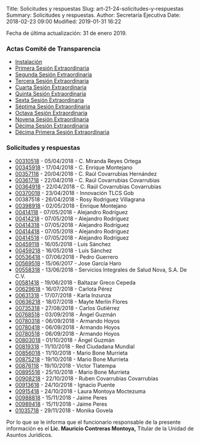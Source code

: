 Title: Solicitudes y respuestas
Slug: art-21-24-solicitudes-y-respuestas
Summary: Solicitudes y respuestas.
Author: Secretaría Ejecutiva
Date: 2018-02-23 09:00
Modified: 2019-01-31 16:22


Fecha de última actualización: 31 de enero 2019.

### Actas Comité de Transparencia

* [Instalación](acta-comite-transparencia-2018-05-10-instalacion.pdf)
* [Primera Sesión Extraordinaria](acta-comite-transparencia-2018-05-10-primera-sesion-extraordinaria.pdf)
* [Segunda Sesión Extraordinaria](acta-comite-transparencia-2018-06-18-segunda-sesion-extraordinaria.pdf)
* [Tercera Sesión Extraordinaria](acta-comite-transparencia-2018-06-19-tercera-sesion-extraordinaria.pdf)
* [Cuarta Sesión Extraordinaria](acta-comite-transparencia-2018-06-20-cuarta-sesion-extraordinaria.pdf)
* [Quinta Sesión Extraordinaria](acta-comite-transparencia-2018-08-07-quinta-sesion-extraordinaria.pdf)
* [Sexta Sesión Extraordinaria](acta-comite-transparencia-2018-09-20-sexta-sesion-extraordinaria.pdf)
* [Séptima Sesión Extraordinaria](acta-comite-transparencia-2018-10-18-septima-sesion-extraordinaria.pdf)
* [Octava Sesión Extraordinaria](acta-comite-transparencia-2018-10-22-octava-sesion-extraordinaria.pdf)
* [Novena Sesión Extraordinaria](acta-comite-transparencia-2018-10-24-novena-sesion-extraordinaria.pdf)
* [Décima Sesión Extraordinaria](acta-comite-transparencia-2018-11-15-decima-sesion-extraordinaria.pdf)
* [Décima Primera Sesión Extraordinaria](acta-comite-transparencia-2018-11-29-decima-primera-sesion-extraordinaria.pdf)

### Solicitudes y respuestas

* [00310518](00310518.pdf) - 05/04/2018 - C. Miranda Reyes Ortega
* [00345918](00345918.pdf) - 17/04/2018 - C. Enrique Montejano
* [00357118](00357118.pdf) - 20/04/2018 - C. Raúl Covarrubias Hernández
* [00361718](00361718.pdf) - 22/04/2018 - C. Raúl Covarrubias Covarrubias
* [00364918](00364918.pdf) - 22/04/2018 - C. Raúl Covarrubias Covarrubias
* [00370018](00370018.pdf) - 23/04/2018 - Innovación TLCS Gob
* 00387518 - 26/04/2018 - Rosy Rodriguez Villagrana
* [00398918](00398918.pdf) - 02/05/2018 - Enrique Montejano
* [00414118](00414118.pdf) - 07/05/2018 - Alejandro Rodríguez
* [00414218](00414218.pdf) - 07/05/2018 - Alejandro Rodríguez
* [00414318](00414318.pdf) - 07/05/2018 - Alejandro Rodríguez
* [00414418](00414418.pdf) - 07/05/2018 - Alejandro Rodríguez
* [00414518](00414518.pdf) - 07/05/2018 - Alejandro Rodríguez
* [00459118](00459118.pdf) - 16/05/2018 - Luis Sánchez
* [00459218](00459218.pdf) - 16/05/2018 - Luis Sánchez
* [00536418](00536418.pdf) - 07/06/2018 - Pedro Guerrero
* [00569518](00569518.pdf) - 15/06/2017 - Jose García Haro
* [00558318](00558318.pdf) - 13/06/2018 - Servicios Integrales de Salud Nova, S.A. De C.V.
* [00581418](00581418.pdf) - 19/06/2018 - Baltazar Greco Cepeda
* [00629618](00629618.pdf) - 16/07/2018 - Carlota Pérez
* [00631318](00631318.pdf) - 17/07/2018 - Karla Inzunza
* [00636218](00636218.pdf) - 18/07/2018 - Mayte Merlín Flores
* [00735318](00735318.pdf) - 27/08/2018 - Carlos Gutiérrez
* [00768518](00768518.pdf) - 03/09/2018 - Ángel Guzmán
* [00780318](00780318.pdf) - 06/09/2018 - Armando Hoyos
* [00780418](00780418.pdf) - 06/09/2018 - Armando Hoyos
* [00780518](00780518.pdf) - 06/09/2018 - Armando Hoyos
* [00803018](00803018.pdf) - 01/10/2018 - Ángel Guzmán
* [00819318](00819318.pdf) - 11/10/2018 - Red Ciudadana Mundial
* [00856018](00856018.pdf) - 11/10/2018 - Mario Bone Murrieta
* [00875218](00875218.pdf) - 19/10/2018 - Mario Bone Murrieta
* [00876118](00876118.pdf) - 19/10/2018 - Victor Tlatempa
* [00895518](00895518.pdf) - 25/10/2018 - Mario Bone Murrieta
* [00908218](00908218.pdf) - 22/10/2018 - Ruben Covarrubias Covarrubias
* [00913618](00913618.pdf) - 24/10/2018 - Ignacio Puente
* [00915418](00915418.pdf) - 24/10/2018 - Laura Montoya Moctezuma
* [00988818](00988818.pdf) - 15/11/2018 - Jaime Peres
* [00989418](00989418.pdf) - 15/11/2018 - Jaime Peres
* [01035718](01035718.pdf) - 29/11/2018 - Monika Govela

Por lo que se le informa que el funcionario responsable de la presente información es el **Lic. Mauricio Contreras Montoya,** Titular de la Unidad de Asuntos Jurídicos.
